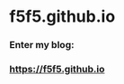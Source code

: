 # f5f5.github.io

### Enter my blog:
### <a href="https://f5f5.github.io" target="_blank">https://f5f5.github.io</a>
